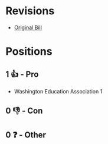 # Revisions
* [Original Bill](1/)

# Positions
## 1 👍 - Pro
* Washington Education Association 1

## 0 👎 - Con

## 0 ❓ - Other
